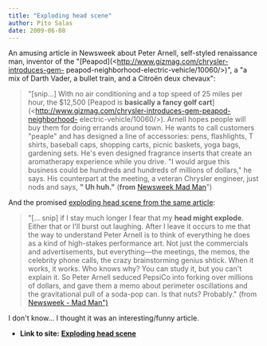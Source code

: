 ```yaml
---
title: "Exploding head scene"
author: Pito Salas
date: 2009-06-08
---
```


An amusing article in Newsweek about Peter Arnell, self-styled renaissance
man, inventor of the "[Peapod](<http://www.gizmag.com/chrysler-introduces-gem-
peapod-neighborhood-electric-vehicle/10060/>)", a "a mix of Darth Vader, a
bullet train, and a Citroën deux chevaux":

> "[snip…] With no air conditioning and a top speed of 25 miles per hour, the
> $12,500 [Peapod is **basically a fancy golf
> cart**](<http://www.gizmag.com/chrysler-introduces-gem-peapod-neighborhood-
> electric-vehicle/10060/>). Arnell hopes people will buy them for doing
> errands around town. He wants to call customers "peaple" and has designed a
> line of accessories: pens, flashlights, T shirts, baseball caps, shopping
> carts, picnic baskets, yoga bags, gardening sets. He's even designed
> fragrance inserts that create an aromatherapy experience while you drive. "I
> would argue this business could be hundreds and hundreds of millions of
> dollars," he says. His counterpart at the meeting, a veteran Chrysler
> engineer, just nods and says, **" Uh huh."** (**from** [Newsweek Mad
> Man](<http://www.newsweek.com/id/191396/output/print>)")

And the promised [exploding head scene from the same
article](<http://www.newsweek.com/id/191396/output/print>):

> "[… snip] if I stay much longer I fear that my **head might explode**.
> Either that or I'll burst out laughing. After I leave it occurs to me that
> the way to understand Peter Arnell is to think of everything he does as a
> kind of high-stakes performance art. Not just the commercials and
> advertisements, but everything—the meetings, the memos, the celebrity phone
> calls, the crazy brainstorming genius shtick. When it works, it works. Who
> knows why? You can study it, but you can't explain it. So Peter Arnell
> seduced PepsiCo into forking over millions of dollars, and gave them a memo
> about perimeter oscillations and the gravitational pull of a soda-pop can.
> Is that nuts? Probably." (from [Newsweek - Mad
> Man")](<http://www.newsweek.com/id/191396/output/print>)

I don't know… I thought it was an interesting/funny article.


* **Link to site:** **[Exploding head scene](None)**
